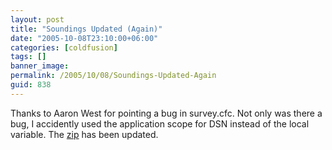 ```yaml
---
layout: post
title: "Soundings Updated (Again)"
date: "2005-10-08T23:10:00+06:00"
categories: [coldfusion]
tags: []
banner_image: 
permalink: /2005/10/08/Soundings-Updated-Again
guid: 838
---
```


Thanks to Aaron West for pointing a bug in survey.cfc. Not only was there a bug, I accidently used the application scope for DSN instead of the local variable. The <a href="http://ray.camdenfamily.com/downloads/soundings.zip">zip</a> has been updated.